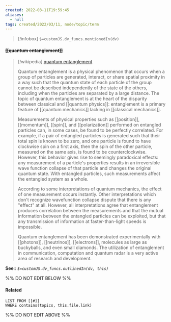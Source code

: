 ```yaml
---
created: 2022-03-11T19:59:45 
aliases:
  - null
tags: created/2022/03/11, node/topic/term
---
```

> [!infobox]
`$=customJS.dv_funcs.mentionedIn(dv)`

#### <s class="topic-title">[[quantum entanglement]]</s>

> [!wikipedia] [quantum entanglement](https://en.wikipedia.org/wiki/Quantum%20entanglement)
> 
> Quantum entanglement is a physical phenomenon that occurs when a group of particles are generated, interact, or share spatial proximity in a way such that the quantum state of each particle of the group cannot be described independently of the state of the others, including when the particles are separated by a large distance.  The topic of quantum entanglement is at the heart of the disparity between classical and [[quantum physics]]: entanglement is a primary feature of [[quantum mechanics]] lacking in [[classical mechanics]].
> 
> Measurements of physical properties such as [[position]], [[momentum]], [[spin]], and [[polarization]] performed on entangled particles can, in some cases, be found to be perfectly correlated. For example, if a pair of entangled particles is generated such that their total spin is known to be zero, and one particle is found to have clockwise spin on a first axis, then the spin of the other particle, measured on the same axis, is found to be counterclockwise. However, this behavior gives rise to seemingly paradoxical effects: any measurement of a particle's properties results in an irreversible wave function collapse of that particle and changes the original quantum state. With entangled particles, such measurements affect the entangled system as a whole.
> 
> According to some interpretations of quantum mechanics, the effect of one measurement occurs instantly. Other interpretations which don't recognize wavefunction collapse dispute that there is any "effect" at all. However, all interpretations agree that entanglement produces correlation between the measurements and that the mutual information between the entangled particles can be exploited, but that any transmission of information at faster-than-light speeds is impossible.
> 
> Quantum entanglement has been demonstrated experimentally with [[photons]], [[neutrinos]], [[electrons]], molecules as large as buckyballs, and even small diamonds. The utilization of entanglement in communication, computation and quantum radar is a very active area of research and development.
>


**See**::
*`$=customJS.dv_funcs.outlinedIn(dv, this)`*

%% DO NOT EDIT BELOW %%

#### Related 

```dataview
LIST FROM [[#]]
WHERE contains(topics, this.file.link)
```
%% DO NOT EDIT ABOVE %%
